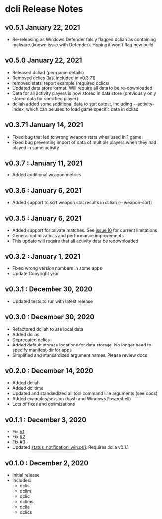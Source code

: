 # dcli Release Notes

## v0.5.1 January 22, 2021
* Re-releasing as Windows Defender falsly flagged dcliah as containing malware (known issue with Defender). Hoping it won't flag new build.

## v0.5.0 January 22, 2021
* Released dcliad (per-game details)
* Removed dclics (last included in v0.3.71)
* removed stats_report example (required dclics)
* Updated data store format. Will require all data to be re-downloaded
* Data for all activity players is now stored in data store (previously only stored data for specified player)
* dcliah added some additional data to stat output, including --activity-index, which can be used to load game specific data in dcliad

## v0.3.71 January 14, 2021
* Fixed bug that led to wrong weapon stats when used in 1 game
* Fixed bug preventing import of data of multiple players when they had played in same activity

## v0.3.7 : January 11, 2021
* Added additional weapon metrics

## v0.3.6 : January 6, 2021
* Added support to sort weapon stat results in dcliah (--weapon-sort)

## v0.3.5 : January 6, 2021
* Added support for private matches. See [issue 10](https://github.com/mikechambers/dcli/issues/10) for current limitations
* General optimizations and performance improvements
* This update will require that all activity data be redownloaded

## v0.3.2 : January 1, 2021

* Fixed wrong version numbers in some apps
* Update Copyright year

## v0.3.1 : December 30, 2020

* Updated tests to run with latest release

## v0.3.0 : December 30, 2020

* Refactored dcliah to use local data
* Added dclias
* Deprecated dclics
* Added default storage locations for data storage. No longer need to specify manifest-dir for apps
* Simplified and standardized argument names. Please review docs

## v0.2.0 : December 14, 2020

* Added dcliah
* Added dclitime
* Updated and standardized all tool command line arguments (see docs)
* Added examples/session (bash and Windows Powershell)
* Lots of fixes and optimizations

## v0.1.1 : December 3, 2020

* Fix [#1](https://github.com/mikechambers/dcli/issues/1)
* Fix [#2](https://github.com/mikechambers/dcli/issues/2)
* Fix [#3](https://github.com/mikechambers/dcli/issues/3)
* Updated [status_notification_win.ps1](https://github.com/mikechambers/dcli/blob/main/examples/status_notification_win.ps1). Requires dclia v0.1.1

## v0.1.0 : December 2, 2020

* Initial release
* Includes:
    * dclis
    * dclim
    * dclic
    * dclims
    * dclia
    * dclics
